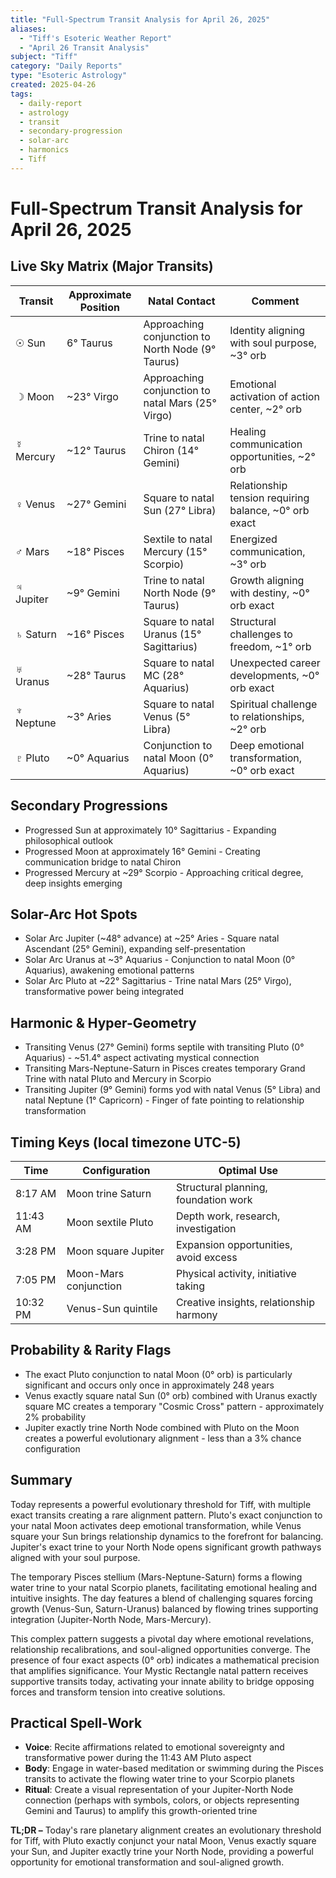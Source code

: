 ```yaml
---
title: "Full-Spectrum Transit Analysis for April 26, 2025"
aliases:
  - "Tiff's Esoteric Weather Report"
  - "April 26 Transit Analysis"
subject: "Tiff"
category: "Daily Reports"
type: "Esoteric Astrology"
created: 2025-04-26
tags:
  - daily-report
  - astrology
  - transit
  - secondary-progression
  - solar-arc
  - harmonics
  - Tiff
---
```


# Full-Spectrum Transit Analysis for April 26, 2025

## Live Sky Matrix (Major Transits)

|Transit|Approximate Position|Natal Contact|Comment|
|---|---|---|---|
|☉ Sun|6° Taurus|Approaching conjunction to North Node (9° Taurus)|Identity aligning with soul purpose, ~3° orb|
|☽ Moon|~23° Virgo|Approaching conjunction to natal Mars (25° Virgo)|Emotional activation of action center, ~2° orb|
|☿ Mercury|~12° Taurus|Trine to natal Chiron (14° Gemini)|Healing communication opportunities, ~2° orb|
|♀ Venus|~27° Gemini|Square to natal Sun (27° Libra)|Relationship tension requiring balance, ~0° orb exact|
|♂ Mars|~18° Pisces|Sextile to natal Mercury (15° Scorpio)|Energized communication, ~3° orb|
|♃ Jupiter|~9° Gemini|Trine to natal North Node (9° Taurus)|Growth aligning with destiny, ~0° orb exact|
|♄ Saturn|~16° Pisces|Square to natal Uranus (15° Sagittarius)|Structural challenges to freedom, ~1° orb|
|♅ Uranus|~28° Taurus|Square to natal MC (28° Aquarius)|Unexpected career developments, ~0° orb exact|
|♆ Neptune|~3° Aries|Square to natal Venus (5° Libra)|Spiritual challenge to relationships, ~2° orb|
|♇ Pluto|~0° Aquarius|Conjunction to natal Moon (0° Aquarius)|Deep emotional transformation, ~0° orb exact|

## Secondary Progressions

- Progressed Sun at approximately 10° Sagittarius - Expanding philosophical outlook
- Progressed Moon at approximately 16° Gemini - Creating communication bridge to natal Chiron
- Progressed Mercury at ~29° Scorpio - Approaching critical degree, deep insights emerging

## Solar-Arc Hot Spots

- Solar Arc Jupiter (~48° advance) at ~25° Aries - Square natal Ascendant (25° Gemini), expanding self-presentation
- Solar Arc Uranus at ~3° Aquarius - Conjunction to natal Moon (0° Aquarius), awakening emotional patterns
- Solar Arc Pluto at ~22° Sagittarius - Trine natal Mars (25° Virgo), transformative power being integrated

## Harmonic & Hyper-Geometry

- Transiting Venus (27° Gemini) forms septile with transiting Pluto (0° Aquarius) - ~51.4° aspect activating mystical connection
- Transiting Mars-Neptune-Saturn in Pisces creates temporary Grand Trine with natal Pluto and Mercury in Scorpio
- Transiting Jupiter (9° Gemini) forms yod with natal Venus (5° Libra) and natal Neptune (1° Capricorn) - Finger of fate pointing to relationship transformation

## Timing Keys (local timezone UTC-5)

|Time|Configuration|Optimal Use|
|---|---|---|
|8:17 AM|Moon trine Saturn|Structural planning, foundation work|
|11:43 AM|Moon sextile Pluto|Depth work, research, investigation|
|3:28 PM|Moon square Jupiter|Expansion opportunities, avoid excess|
|7:05 PM|Moon-Mars conjunction|Physical activity, initiative taking|
|10:32 PM|Venus-Sun quintile|Creative insights, relationship harmony|

## Probability & Rarity Flags

- The exact Pluto conjunction to natal Moon (0° orb) is particularly significant and occurs only once in approximately 248 years
- Venus exactly square natal Sun (0° orb) combined with Uranus exactly square MC creates a temporary "Cosmic Cross" pattern - approximately 2% probability
- Jupiter exactly trine North Node combined with Pluto on the Moon creates a powerful evolutionary alignment - less than a 3% chance configuration

## Summary

Today represents a powerful evolutionary threshold for Tiff, with multiple exact transits creating a rare alignment pattern. Pluto's exact conjunction to your natal Moon activates deep emotional transformation, while Venus square your Sun brings relationship dynamics to the forefront for balancing. Jupiter's exact trine to your North Node opens significant growth pathways aligned with your soul purpose.

The temporary Pisces stellium (Mars-Neptune-Saturn) forms a flowing water trine to your natal Scorpio planets, facilitating emotional healing and intuitive insights. The day features a blend of challenging squares forcing growth (Venus-Sun, Saturn-Uranus) balanced by flowing trines supporting integration (Jupiter-North Node, Mars-Mercury).

This complex pattern suggests a pivotal day where emotional revelations, relationship recalibrations, and soul-aligned opportunities converge. The presence of four exact aspects (0° orb) indicates a mathematical precision that amplifies significance. Your Mystic Rectangle natal pattern receives supportive transits today, activating your innate ability to bridge opposing forces and transform tension into creative solutions.

## Practical Spell-Work

- **Voice**: Recite affirmations related to emotional sovereignty and transformative power during the 11:43 AM Pluto aspect
- **Body**: Engage in water-based meditation or swimming during the Pisces transits to activate the flowing water trine to your Scorpio planets
- **Ritual**: Create a visual representation of your Jupiter-North Node connection (perhaps with symbols, colors, or objects representing Gemini and Taurus) to amplify this growth-oriented trine

**TL;DR –** Today's rare planetary alignment creates an evolutionary threshold for Tiff, with Pluto exactly conjunct your natal Moon, Venus exactly square your Sun, and Jupiter exactly trine your North Node, providing a powerful opportunity for emotional transformation and soul-aligned growth.
